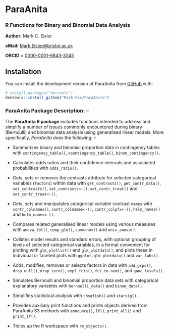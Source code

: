 # ParaAnita
### R Functions for Binary and Binomial Data Analysis

**Author:** Mark C. Eisler

**eMail:** Mark.Eisler@bristol.ac.uk

**ORCID** = [0000-0001-6843-3345](https://orcid.org/0000-0001-6843-3345)

## Installation

You can install the development version of ParaAnita from [GitHub](https://github.com/) with:
      
``` r
# install.packages("devtools")
devtools::install_github("Mark-Eis/ParaAnita")
```

### ParaAnita Package Description: –

The **ParaAnita R package** includes functions intended to address and simplify a number of issues commonly encountered during binary (Bernoulli) and binomial data analysis using generalised linear models. More specifically, *ParaAnita* does the following: – 

- Summarises binary and binomial proportion data in contingency tables with `contingency_table()`, `xcontingency_table()`, `binom_contingency()`.

- Calculates odds ratios and their confidence intervals and associated probabilities with `odds_ratio()`.

- Gets, sets or removes the contrasts attribute for selected categorical variables (`factors`) within data with `get_contrasts()`, `get_contr_data()`, `set_contrasts()`, `set_contrasts<-()`, `set_contr_treat()` and `set_contr_treat<-()`.

- Gets, sets and manipulates categorical variable contrast `names` with `contr_colnames()`, `contr_colnames<-()`, `contr_colpfx<-()`, `helm_names()` and `helm_names<-()`.

- Compares related generalised linear models using various measures with `anova_tbl()`, `comp_glm()`, `summanov()` and `univ_anova()`.

- Collates model results and standard errors, with optional grouping of levels of selected categorical variables, in a format convenient for plotting with `glm_plotlist()` and `glm_plotdata()`, and plots these in individual or faceted plots with `ggplot.glm_plotdata()` and `var_labs()`.

- Adds, modifies, removes or selects factors in data with `add_grps()`, `drop_null()`, `drop_zero()`, `expl_fcts()`, `fct_to_num()`, and `good_levels()`.

- Simulates Bernoulli and binomial proportion data sets with categorical explanatory variables with `bernoulli_data()` and `binom_data()`.

- Simplifies statistical analysis with `chsqfish()` and `starsig()`.

- Provides auxiliary print functions and prints objects derived from ParaAnita S3 methods with `announce()`, `lf()`, `print_all()` and `print_lf()`.

- Tidies up the R workspace with `rm_objects()`.

